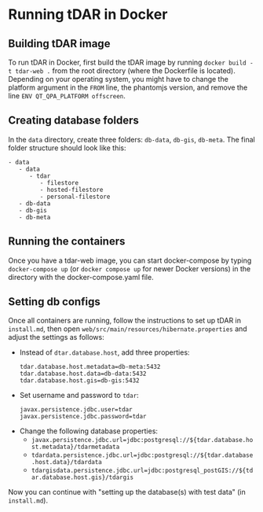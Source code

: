 # Running tDAR in Docker

## Building tDAR image

To run tDAR in Docker, first build the tDAR image by running `docker build -t tdar-web .` from the root directory (where the Dockerfile is located). Depending on your operating system, you might have to change the platform argument in the `FROM` line, the phantomjs version, and remove the line `ENV QT_QPA_PLATFORM offscreen`.

## Creating database folders

In the `data` directory, create three folders: `db-data`, `db-gis`, `db-meta`. The final folder structure should look like this:

```
- data
   - data
      - tdar
         - filestore
         - hosted-filestore
         - personal-filestore
   - db-data
   - db-gis
   - db-meta
```

## Running the containers

Once you have a tdar-web image, you can start docker-compose by typing `docker-compose up` (or `docker compose up` for newer Docker versions) in the directory with the docker-compose.yaml file.

## Setting db configs

Once all containers are running, follow the instructions to set up tDAR in `install.md`, then open `web/src/main/resources/hibernate.properties` and adjust the settings as follows:

- Instead of `dtar.database.host`, add three properties:
    ```
    tdar.database.host.metadata=db-meta:5432
    tdar.database.host.data=db-data:5432
    tdar.database.host.gis=db-gis:5432
    ```
- Set username and password to `tdar`:
    ```
    javax.persistence.jdbc.user=tdar
    javax.persistence.jdbc.password=tdar
    ```
- Change the following database properties:
   - `javax.persistence.jdbc.url=jdbc:postgresql://${tdar.database.host.metadata}/tdarmetadata`
   - `tdardata.persistence.jdbc.url=jdbc:postgresql://${tdar.database.host.data}/tdardata`
   - `tdargisdata.persistence.jdbc.url=jdbc:postgresql_postGIS://${tdar.database.host.gis}/tdargis`

Now you can continue with "setting up the database(s) with test data" (in `install.md`).

